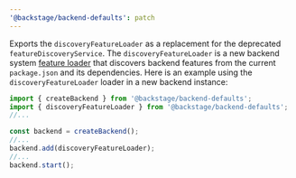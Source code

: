 ```yaml
---
'@backstage/backend-defaults': patch
---
```


Exports the `discoveryFeatureLoader` as a replacement for the deprecated `featureDiscoveryService`.
The `discoveryFeatureLoader` is a new backend system [feature loader](https://backstage.io/docs/backend-system/architecture/feature-loaders/) that discovers backend features from the current `package.json` and its dependencies.
Here is an example using the `discoveryFeatureLoader` loader in a new backend instance:

```ts
import { createBackend } from '@backstage/backend-defaults';
import { discoveryFeatureLoader } from '@backstage/backend-defaults';
//...

const backend = createBackend();
//...
backend.add(discoveryFeatureLoader);
//...
backend.start();
```

